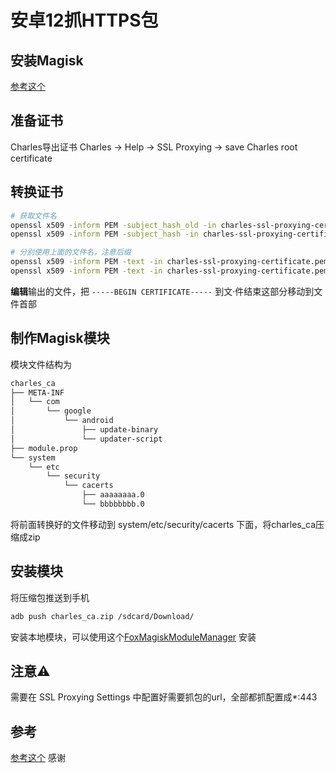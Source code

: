 # 安卓12抓HTTPS包
## 安装Magisk
[参考这个](https://sspai.com/post/76276)
## 准备证书
 Charles导出证书
Charles -> Help -> SSL Proxying -> save Charles root certificate
## 转换证书
```bash
# 获取文件名
openssl x509 -inform PEM -subject_hash_old -in charles-ssl-proxying-certificate.pem | head -1 #aaaaaaaa
openssl x509 -inform PEM -subject_hash -in charles-ssl-proxying-certificate.pem | head -1  #bbbbbbbb

# 分别使用上面的文件名，注意后缀
openssl x509 -inform PEM -text -in charles-ssl-proxying-certificate.pem > aaaaaaaa.0
openssl x509 -inform PEM -text -in charles-ssl-proxying-certificate.pem > bbbbbbbb.0
```
**编辑**输出的文件，把 `-----BEGIN CERTIFICATE-----` 到文·件结束这部分移动到文件首部

## 制作Magisk模块
模块文件结构为

```bash
charles_ca
├── META-INF
│   └── com
│       └── google
│           └── android
│               ├── update-binary
│               └── updater-script
├── module.prop
└── system
    └── etc
        └── security
            └── cacerts
                ├── aaaaaaaa.0
                └── bbbbbbbb.0
```
将前面转换好的文件移动到 system/etc/security/cacerts 下面，将charles\_ca压缩成zip
## 安装模块
将压缩包推送到手机

```bash
adb push charles_ca.zip /sdcard/Download/
```
安装本地模块，可以使用这个[FoxMagiskModuleManager](https://github.com/Fox2Code/FoxMagiskModuleManager) 安装

## 注意⚠️
需要在 SSL Proxying Settings 中配置好需要抓包的url，全部都抓配置成\*:443

## 参考
[参考这个](https://sorayama.me/blog/2020-08-12-pixel3%E7%94%A8charles%E6%8A%93%E5%8C%85%E4%BB%A5%E5%8F%8Aroot/) 感谢